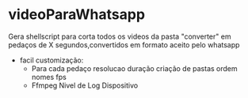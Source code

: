 # videoParaWhatsapp
Gera shellscript para corta todos os videos da pasta "converter" em pedaços de X segundos,convertidos em formato aceito pelo whatsapp
* facil customização:
    * Para cada pedaço
        resolucao
        duração
        criação de pastas
        ordem
        nomes
        fps
    * Ffmpeg
        Nivel de Log
        Dispositivo
